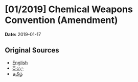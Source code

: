 # [01/2019] Chemical Weapons Convention (Amendment)

**Date:** 2019-01-17

## Original Sources

- [English](https://documents.gov.lk/view/acts/2019/1/01-2019_E.pdf)
- [සිංහල](https://documents.gov.lk/view/acts/2019/1/01-2019_S.pdf)
- [தமிழ்](https://documents.gov.lk/view/acts/2019/1/01-2019_T.pdf)
